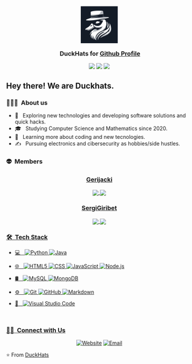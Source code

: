 <h3 align="center">
	<img src="./thumbnail.png" width="100" alt="Logo"/><br/>
	<img src="https://raw.githubusercontent.com/DuckHats/DuckHats/main/assets/misc/transparent.png" height="30" width="0px"/>
	DuckHats for <a href="https://github.com/DuckHats">Github Profile</a>
</h3>

<p align="center">
	<a href="https://github.com/DuckHats/github-readme-stats/stargazers"><img src="https://img.shields.io/github/stars/DuckHats/github-readme-stats?colorA=363a4f&colorB=b7bdf8&style=for-the-badge"></a>
	<a href="https://github.com/DuckHats/github-readme-stats/issues"><img src="https://img.shields.io/github/issues/DuckHats/github-readme-stats?colorA=363a4f&colorB=f5a97f&style=for-the-badge"></a>
	<a href="https://github.com/DuckHats/github-readme-stats/contributors"><img src="https://img.shields.io/github/contributors/DuckHats/github-readme-stats?colorA=363a4f&colorB=a6da95&style=for-the-badge"></a>
</p>

<h2> Hey there! We are Duckhats.</h2>

<h3> 👨🏻‍💻 &nbsp;About us </h3>

- 🤔 &nbsp; Exploring new technologies and developing software solutions and quick hacks.
- 🎓 &nbsp; Studying Computer Science and Mathematics since 2020.
- 🌱 &nbsp; Learning more about coding and new tecnologies.
- ✍️ &nbsp; Pursuing electronics and cibersecurity as hobbies/side hustles.

<h3> 👽 &nbsp;Members </h3>
<div align="center">
    <h3><a href="https://github.com/Gerijacki">Gerijacki</a></h3>
    <a href="https://github.com/Gerijacki">
      <img align="center" src="http://github-profile-summary-cards.vercel.app/api/cards/stats?username=Gerijacki&theme=2077" height="180em" />
      <img align="center" src="http://github-profile-summary-cards.vercel.app/api/cards/most-commit-language?username=Gerijacki&theme=2077" height="180em" /> 
</div>

<div align="center">
    <h3><a href="https://github.com/SergiGiribet">SergiGiribet</a></h3>
    </a>
      <a href="https://github.com/SergiGiribet">
      <img align="center" src="http://github-profile-summary-cards.vercel.app/api/cards/stats?username=SergiGiribet&theme=radical" height="180em" />
      <img align="center" src="http://github-profile-summary-cards.vercel.app/api/cards/most-commit-language?username=SergiGiribet&theme=radical" height="180em" /> 
</div>

<h3> 🛠 &nbsp;Tech Stack</h3>

- 💻 &nbsp;
  ![Python](https://img.shields.io/badge/-Python-333333?style=flat&logo=python)
  ![Java](https://img.shields.io/badge/-Java-333333?style=flat&logo=Java&logoColor=007396)

- 🌐 &nbsp;
  ![HTML5](https://img.shields.io/badge/-HTML5-333333?style=flat&logo=HTML5)
  ![CSS](https://img.shields.io/badge/-CSS-333333?style=flat&logo=CSS3&logoColor=1572B6)
  ![JavaScript](https://img.shields.io/badge/-JavaScript-333333?style=flat&logo=javascript)
  ![Node.js](https://img.shields.io/badge/-Node.js-333333?style=flat&logo=node.js)
- 🛢 &nbsp;
  ![MySQL](https://img.shields.io/badge/-MySQL-333333?style=flat&logo=mysql)
  ![MongoDB](https://img.shields.io/badge/-MongoDB-333333?style=flat&logo=mongodb)
- ⚙️ &nbsp;
  ![Git](https://img.shields.io/badge/-Git-333333?style=flat&logo=git)
  ![GitHub](https://img.shields.io/badge/-GitHub-333333?style=flat&logo=github)
  ![Markdown](https://img.shields.io/badge/-Markdown-333333?style=flat&logo=markdown)
- 🔧 &nbsp;
  ![Visual Studio Code](https://img.shields.io/badge/-Visual%20Studio%20Code-333333?style=flat&logo=visual-studio-code&logoColor=007ACC)

<br/>

<h3> 🤝🏻 &nbsp;Connect with Us </h3>

<p align="center">
<a href="https://DuckHats.github.io"><img alt="Website" src="https://img.shields.io/badge/Website-www.Duckhats.com-blue?style=flat-square&logo=google-chrome"></a>
<a href="duckhats@gmail.com"><img alt="Email" src="https://img.shields.io/badge/Email-duckhats@gmail.com-blue?style=flat-square&logo=gmail"></a>
</p>

⭐️ From [DuckHats](https://github.com/DuckHats)